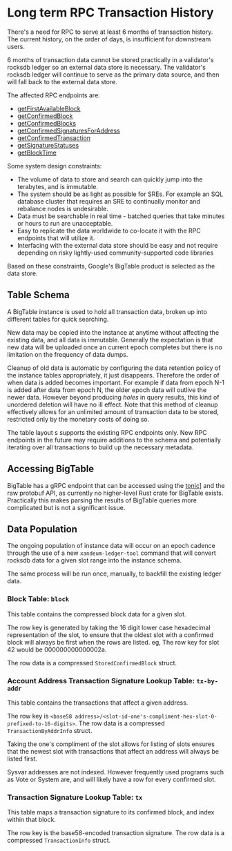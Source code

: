 # Long term RPC Transaction History

There's a need for RPC to serve at least 6 months of transaction history. The
current history, on the order of days, is insufficient for downstream users.

6 months of transaction data cannot be stored practically in a validator's
rocksdb ledger so an external data store is necessary. The validator's
rocksdb ledger will continue to serve as the primary data source, and then will
fall back to the external data store.

The affected RPC endpoints are:

- [getFirstAvailableBlock](../api/http#getfirstavailableblock)
- [getConfirmedBlock](../api/http#getconfirmedblock)
- [getConfirmedBlocks](../api/http#getconfirmedblocks)
- [getConfirmedSignaturesForAddress](../api/http#getconfirmedsignaturesforaddress)
- [getConfirmedTransaction](../api/http#getconfirmedtransaction)
- [getSignatureStatuses](../api/http#getsignaturestatuses)
- [getBlockTime](../api/http#getblocktime)

Some system design constraints:

- The volume of data to store and search can quickly jump into the terabytes,
  and is immutable.
- The system should be as light as possible for SREs. For example an SQL
  database cluster that requires an SRE to continually monitor and rebalance
  nodes is undesirable.
- Data must be searchable in real time - batched queries that take minutes or
  hours to run are unacceptable.
- Easy to replicate the data worldwide to co-locate it with the RPC endpoints
  that will utilize it.
- Interfacing with the external data store should be easy and not require
  depending on risky lightly-used community-supported code libraries

Based on these constraints, Google's BigTable product is selected as the data
store.

## Table Schema

A BigTable instance is used to hold all transaction data, broken up into
different tables for quick searching.

New data may be copied into the instance at anytime without affecting the existing
data, and all data is immutable. Generally the expectation is that new data
will be uploaded once an current epoch completes but there is no limitation on
the frequency of data dumps.

Cleanup of old data is automatic by configuring the data retention policy of the
instance tables appropriately, it just disappears. Therefore the order of when data is
added becomes important. For example if data from epoch N-1 is added after data
from epoch N, the older epoch data will outlive the newer data. However beyond
producing _holes_ in query results, this kind of unordered deletion will
have no ill effect. Note that this method of cleanup effectively allows for an
unlimited amount of transaction data to be stored, restricted only by the
monetary costs of doing so.

The table layout s supports the existing RPC endpoints only. New RPC endpoints
in the future may require additions to the schema and potentially iterating over
all transactions to build up the necessary metadata.

## Accessing BigTable

BigTable has a gRPC endpoint that can be accessed using the
[tonic](https://crates.io/crates/crate)] and the raw protobuf API, as currently no
higher-level Rust crate for BigTable exists. Practically this makes parsing the
results of BigTable queries more complicated but is not a significant issue.

## Data Population

The ongoing population of instance data will occur on an epoch cadence through the
use of a new `xandeum-ledger-tool` command that will convert rocksdb data for a
given slot range into the instance schema.

The same process will be run once, manually, to backfill the existing ledger
data.

### Block Table: `block`

This table contains the compressed block data for a given slot.

The row key is generated by taking the 16 digit lower case hexadecimal
representation of the slot, to ensure that the oldest slot with a confirmed
block will always be first when the rows are listed. eg, The row key for slot
42 would be 000000000000002a.

The row data is a compressed `StoredConfirmedBlock` struct.

### Account Address Transaction Signature Lookup Table: `tx-by-addr`

This table contains the transactions that affect a given address.

The row key is `<base58 address>/<slot-id-one's-compliment-hex-slot-0-prefixed-to-16-digits>`. The row
data is a compressed `TransactionByAddrInfo` struct.

Taking the one's compliment of the slot allows for listing of slots ensures that
the newest slot with transactions that affect an address will always
be listed first.

Sysvar addresses are not indexed. However frequently used programs such as
Vote or System are, and will likely have a row for every confirmed slot.

### Transaction Signature Lookup Table: `tx`

This table maps a transaction signature to its confirmed block, and index within that block.

The row key is the base58-encoded transaction signature.
The row data is a compressed `TransactionInfo` struct.
